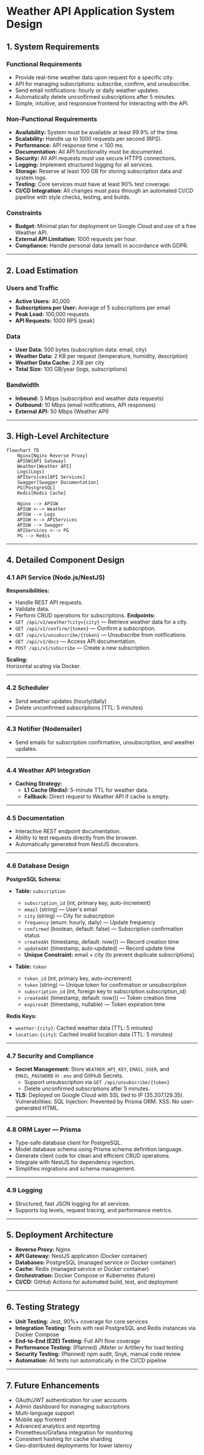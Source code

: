 # Weather API Application System Design

## 1. System Requirements

### Functional Requirements

- Provide real-time weather data upon request for a specific city.
- API for managing subscriptions: subscribe, confirm, and unsubscribe.
- Send email notifications: hourly or daily weather updates.
- Automatically delete unconfirmed subscriptions after 5 minutes.
- Simple, intuitive, and responsive frontend for interacting with the API.

### Non-Functional Requirements

- **Availability:** System must be available at least 99.9% of the time.
- **Scalability:** Handle up to 1000 requests per second (RPS).
- **Performance:** API response time < 100 ms.
- **Documentation:** All API functionality must be documented.
- **Security:** All API requests must use secure HTTPS connections.
- **Logging:** Implement structured logging for all services.
- **Storage:** Reserve at least 100 GB for storing subscription data and system logs.
- **Testing:** Core services must have at least 90% test coverage.
- **CI/CD Integration:** All changes must pass through an automated CI/CD pipeline with style checks, testing, and builds.

### Constraints

- **Budget:** Minimal plan for deployment on Google Cloud and use of a free Weather API.
- **External API Limitation:** 1000 requests per hour.
- **Compliance:** Handle personal data (email) in accordance with GDPR.

---

## 2. Load Estimation

### Users and Traffic

- **Active Users:** 40,000
- **Subscriptions per User:** Average of 5 subscriptions per email
- **Peak Load:** 100,000 requests
- **API Requests:** 1000 RPS (peak)

### Data

- **User Data:** 500 bytes (subscription data: email, city)
- **Weather Data:** 2 KB per request (temperature, humidity, description)
- **Weather Data Cache:** 2 KB per city
- **Total Size:** 100 GB/year (logs, subscriptions)

### Bandwidth

- **Inbound:** 5 Mbps (subscription and weather data requests)
- **Outbound:** 10 Mbps (email notifications, API responses)
- **External API:** 50 Mbps (Weather API)

---

## 3. High-Level Architecture
```mermaid
flowchart TD
    Nginx[Nginx Reverse Proxy]
    APIGW[API Gateway]
    Weather[Weather API]
    Logs[Logs]
    APIServices[API Services]
    Swagger[Swagger Documentation]
    PG[PostgreSQL]
    Redis[Redis Cache]

    Nginx --> APIGW
    APIGW <--> Weather
    APIGW --> Logs
    APIGW <--> APIServices
    APIGW --> Swagger
    APIServices <--> PG
    PG --> Redis

```
---

## 4. Detailed Component Design

### 4.1 API Service (Node.js/NestJS)

**Responsibilities:**
- Handle REST API requests.
- Validate data.
- Perform CRUD operations for subscriptions.
**Endpoints:**
- `GET /api/v1/weather?city={city}` — Retrieve weather data for a city.
- `GET /api/v1/confirm/{token}` — Confirm a subscription.
- `GET /api/v1/unsubscribe/{token}` — Unsubscribe from notifications.
- `GET /api/v1/docs` — Access API documentation.
- `POST /api/v1/subscribe` — Create a new subscription.

**Scaling:**  
Horizontal scaling via Docker.

---

### 4.2 Scheduler
  - Send weather updates (hourly/daily)
  - Delete unconfirmed subscriptions (TTL: 5 minutes)

---

### 4.3 Notifier (Nodemailer)
  - Send emails for subscription confirmation, unsubscription, and weather updates.

---

### 4.4 Weather API Integration

- **Caching Strategy:**
  - **L1 Cache (Redis):** 5-minute TTL for weather data.
  - **Fallback:** Direct request to Weather API if cache is empty.

---

### 4.5 Documentation
  - Interactive REST endpoint documentation.
  - Ability to test requests directly from the browser.
  - Automatically generated from NestJS decorators.

---

### 4.6 Database Design

**PostgreSQL Schema:**

- **Table:** `subscription`
  - `subscription_id` (int, primary key, auto-increment)
  - `email` (string) — User's email
  - `city` (string) — City for subscription
  - `frequency` (enum: hourly, daily) — Update frequency
  - `confirmed` (boolean, default: false) — Subscription confirmation status
  - `createdAt` (timestamp, default: now()) — Record creation time
  - `updatedAt` (timestamp, auto-updated) — Record update time
  - **Unique Constraint:** email + city (to prevent duplicate subscriptions)

- **Table:** `token`
  - `token_id` (int, primary key, auto-increment)
  - `token` (string) — Unique token for confirmation or unsubscription
  - `subscription_id` (int, foreign key to subscription.subscription_id)
  - `createdAt` (timestamp, default: now()) — Token creation time
  - `expiresAt` (timestamp, nullable) — Token expiration time

**Redis Keys:**
- `weather:{city}`: Cached weather data (TTL: 5 minutes)
- `location:{city}`: Cached invalid location data (TTL: 5 minutes)

---

### 4.7 Security and Compliance

- **Secret Management:** Store `WEATHER_API_KEY`, `EMAIL_USER`, and `EMAIL_PASSWORD` in `.env` and GitHub Secrets.
  - Support unsubscription via `GET /api/unsubscribe/{token}`
  - Delete unconfirmed subscriptions after 5 minutes.
- **TLS:** Deployed on Google Cloud with SSL tied to IP (35.207.129.35).
Vulnerabilities:
SQL Injection: Prevented by Prisma ORM.
XSS: No user-generated HTML.

---

### 4.8 ORM Layer — Prisma

- Type-safe database client for PostgreSQL.
- Model database schema using Prisma schema definition language.
- Generate client code for clean and efficient CRUD operations.
- Integrate with NestJS for dependency injection.
- Simplifies migrations and schema management.

---

### 4.9 Logging
- Structured, fast JSON logging for all services.
- Supports log levels, request tracing, and performance metrics.

---

## 5. Deployment Architecture

- **Reverse Proxy:** Nginx 
- **API Gateway:** NestJS application (Docker container)
- **Databases:** PostgreSQL (managed service or Docker container)
- **Cache:** Redis (managed service or Docker container)
- **Orchestration:** Docker Compose or Kubernetes (future)
- **CI/CD:** GitHub Actions for automated build, test, and deployment

---

## 6. Testing Strategy

- **Unit Testing:** Jest, 90%+ coverage for core services
- **Integration Testing:** Tests with real PostgreSQL and Redis instances via Docker Compose
- **End-to-End (E2E) Testing:** Full API flow coverage
- **Performance Testing:** (Planned) JMeter or Artillery for load testing
- **Security Testing:** (Planned) npm audit, Snyk, manual code review
- **Automation:** All tests run automatically in the CI/CD pipeline

---

## 7. Future Enhancements

- OAuth/JWT authentication for user accounts
- Admin dashboard for managing subscriptions
- Multi-language support
- Mobile app frontend
- Advanced analytics and reporting
- Prometheus/Grafana integration for monitoring
- Consistent hashing for cache sharding
- Geo-distributed deployments for lower latency
